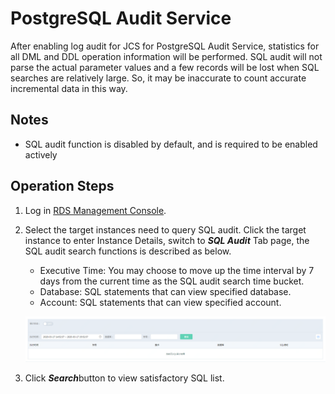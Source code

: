 # PostgreSQL Audit Service
After enabling log audit for JCS for PostgreSQL Audit Service, statistics for all DML and DDL operation information will be performed.
SQL audit will not parse the actual parameter values and a few records will be lost when SQL searches are relatively large. So, it may be inaccurate to count accurate incremental data in this way.

## Notes
* SQL audit function is disabled by default, and is required to be enabled actively

## Operation Steps
1. Log in [RDS Management Console](https://rds-console.jdcloud.com/database).  
2. Select the target instances need to query SQL audit. Click the target instance to enter Instance Details, switch to ***SQL Audit*** Tab page, the SQL audit search functions is described as below.  
    * Executive Time: You may choose to move up the time interval by 7 days from the current time as the SQL audit search time bucket.
    * Database: SQL statements that can view specified database.
    * Account: SQL statements that can view specified account.

    ![截图](../../../../../image/RDS/pg-audit.png)

3. Click ***Search***button to view satisfactory SQL list.

